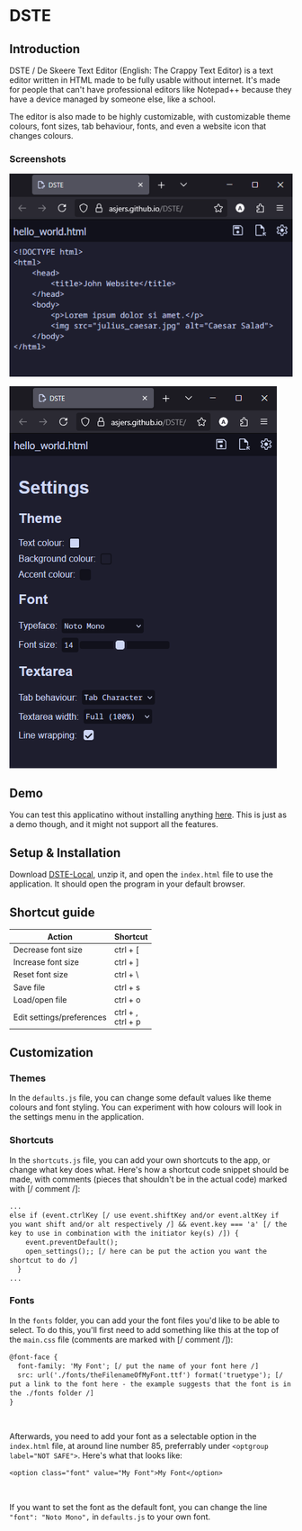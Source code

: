 # DSTE

## Introduction

DSTE / De Skeere Text Editor (English: The Crappy Text Editor) is a text editor written in HTML made to be fully usable without internet. It's made for people that can't have professional editors like Notepad++ because they have a device managed by someone else, like a school.

The editor is also made to be highly customizable, with customizable theme colours, font sizes, tab behaviour, fonts, and even a website icon that changes colours.

### Screenshots

![Screenshot of the main page of the program running in Firefox on Windows 11](screenshot-main.webp)

![Screenshot of the settings menu of the program running in Firefox on Windows 11](screenshot-settings.webp)

## Demo

You can test this applicatino without installing anything [here](https://asjers.github.io/DSTE/). This is just as a demo though, and it might not support all the features.

## Setup & Installation

Download [DSTE-Local](https://minhaskamal.github.io/DownGit/#/home?url=https://github.com/AsjerS/DSTE/tree/main/DSTE-Local), unzip it, and open the `index.html` file to use the application. It should open the program in your default browser.

## Shortcut guide

| Action                    | Shortcut             |
|---------------------------|----------------------|
| Decrease font size        | ctrl + [             |
| Increase font size        | ctrl + ]             |
| Reset font size           | ctrl + \             |
| Save file                 | ctrl + s             |
| Load/open file            | ctrl + o             |
| Edit settings/preferences | ctrl + ,<br>ctrl + p |

## Customization

### Themes

In the `defaults.js` file, you can change some default values like theme colours and font styling. You can experiment with how colours will look in the settings menu in the application.

### Shortcuts

In the `shortcuts.js` file, you can add your own shortcuts to the app, or change what key does what. Here's how a shortcut code snippet should be made, with comments (pieces that shouldn't be in the actual code) marked with [/ comment /]:

```
...
else if (event.ctrlKey [/ use event.shiftKey and/or event.altKey if you want shift and/or alt respectively /] && event.key === 'a' [/ the key to use in combination with the initiator key(s) /]) {
    event.preventDefault();
    open_settings();; [/ here can be put the action you want the shortcut to do /]
  }
...
```

### Fonts

In the `fonts` folder, you can add your the font files you'd like to be able to select. To do this, you'll first need to add something like this at the top of the `main.css` file (comments are marked with [/ comment /]):

```
@font-face {
  font-family: 'My Font'; [/ put the name of your font here /]
  src: url('./fonts/theFilenameOfMyFont.ttf') format('truetype'); [/ put a link to the font here - the example suggests that the font is in the ./fonts folder /]
}
```

<br>

Afterwards, you need to add your font as a selectable option in the `index.html` file, at around line number 85, preferrably under `<optgroup label="NOT SAFE">`. Here's what that looks like:

```
<option class="font" value="My Font">My Font</option>
```

<br>

If you want to set the font as the default font, you can change the line `"font": "Noto Mono",` in `defaults.js` to your own font.
